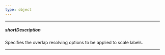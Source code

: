 ```yaml
---
type: object
---
```

---
##### shortDescription
Specifies the overlap resolving options to be applied to scale labels.

---
